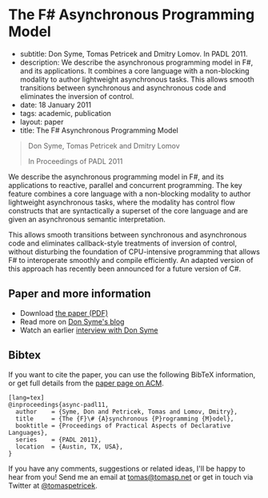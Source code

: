 # The F# Asynchronous Programming Model

 - subtitle: Don Syme, Tomas Petricek and Dmitry Lomov. In PADL 2011.
 - description: We describe the asynchronous programming model in F#, and its applications. It combines a core
     language with a non-blocking modality to author lightweight asynchronous tasks. This allows smooth
     transitions between synchronous and asynchronous code and eliminates the inversion of control.
 - date: 18 January 2011
 - tags: academic, publication
 - layout: paper
 - title: The F# Asynchronous Programming Model

> Don Syme, Tomas Petricek and Dmitry Lomov
>
> In Proceedings of PADL 2011

We describe the asynchronous programming model in F#, and its applications to reactive, 
parallel and concurrent programming. The key feature combines a core language with a 
non-blocking modality to author lightweight asynchronous tasks, where the modality has 
control flow constructs that are syntactically a superset of the core language and are 
given an asynchronous semantic interpretation. 

This allows smooth transitions between synchronous and asynchronous code and eliminates 
callback-style treatments of inversion of control, without disturbing the foundation of 
CPU-intensive programming that allows F# to interoperate smoothly and compile efficiently. 
An adapted version of this approach has recently been announced for a future version of C#.


## Paper and more information

 - Download [the paper (PDF)](async.pdf)
 - Read more on [Don Syme's blog](http://blogs.msdn.com/b/dsyme/archive/2010/10/21/the-f-asynchronous-programming-model-padl-2010-pre-publication-draft.aspx)
 - Watch an earlier [interview with Don Syme](http://channel9.msdn.com/Blogs/Charles/Don-Syme-Whats-new-in-F-Asynchronous-Workflows-and-welcome-to-the-NET-family)
 
## <a id="cite">Bibtex</a>
If you want to cite the paper, you can use the following BibTeX information, or
get full details from the [paper page on ACM](http://dl.acm.org/citation.cfm?id=1946313.1946334&coll=DL&dl=GUIDE&CFID=375487526&CFTOKEN=86636259).

    [lang=tex]
    @inproceedings{async-padl11,
      author    = {Syme, Don and Petricek, Tomas and Lomov, Dmitry}, 
      title     = {The {F}\# {A}synchronous {P}rogramming {M}odel},
      booktitle = {Proceedings of Practical Aspects of Declarative Languages},
      series    = {PADL 2011},
      location  = {Austin, TX, USA},
    } 

If you have any comments, suggestions or related ideas, I'll be happy to 
hear from you! Send me an email at [tomas@tomasp.net](mailto:tomas@tomasp.net)
or get in touch via Twitter at [@tomaspetricek](http://twitter.com/tomaspetricek).
